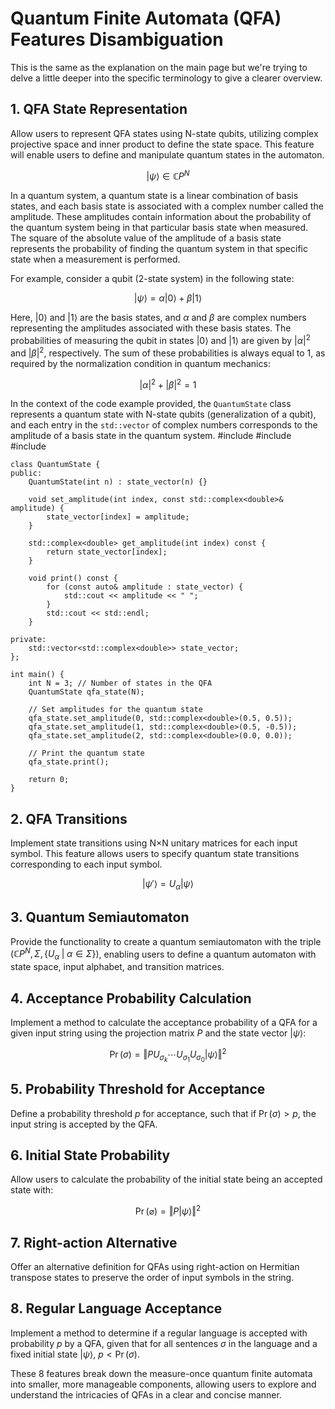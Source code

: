 # Quantum Finite Automata (QFA) Features Disambiguation

This is the same as the explanation on the main page but we're trying to delve a little deeper into the specific terminology to give a clearer overview.

## 1. QFA State Representation
Allow users to represent QFA states using N-state qubits, utilizing complex projective space and inner product to define the state space. This feature will enable users to define and manipulate quantum states in the automaton.

$$
|\psi\rangle \in \mathbb{C}P^N
$$

In a quantum system, a quantum state is a linear combination of basis states, and each basis state is associated with a complex number called the amplitude. These amplitudes contain information about the probability of the quantum system being in that particular basis state when measured. The square of the absolute value of the amplitude of a basis state represents the probability of finding the quantum system in that specific state when a measurement is performed.

For example, consider a qubit (2-state system) in the following state:

$$
|\psi\rangle = \alpha|0\rangle + \beta|1\rangle
$$

Here, $|0\rangle$ and $|1\rangle$ are the basis states, and $\alpha$ and $\beta$ are complex numbers representing the amplitudes associated with these basis states. The probabilities of measuring the qubit in states $|0\rangle$ and $|1\rangle$ are given by $|\alpha|^2$ and $|\beta|^2$, respectively. The sum of these probabilities is always equal to 1, as required by the normalization condition in quantum mechanics:

$$
|\alpha|^2 + |\beta|^2 = 1
$$

In the context of the code example provided, the `QuantumState` class represents a quantum state with N-state qubits (generalization of a qubit), and each entry in the `std::vector` of complex numbers corresponds to the amplitude of a basis state in the quantum system.
    #include <iostream>
    #include <vector>
    #include <complex>

    class QuantumState {
    public:
        QuantumState(int n) : state_vector(n) {}

        void set_amplitude(int index, const std::complex<double>& amplitude) {
            state_vector[index] = amplitude;
        }

        std::complex<double> get_amplitude(int index) const {
            return state_vector[index];
        }

        void print() const {
            for (const auto& amplitude : state_vector) {
                std::cout << amplitude << " ";
            }
            std::cout << std::endl;
        }

    private:
        std::vector<std::complex<double>> state_vector;
    };

    int main() {
        int N = 3; // Number of states in the QFA
        QuantumState qfa_state(N);

        // Set amplitudes for the quantum state
        qfa_state.set_amplitude(0, std::complex<double>(0.5, 0.5));
        qfa_state.set_amplitude(1, std::complex<double>(0.5, -0.5));
        qfa_state.set_amplitude(2, std::complex<double>(0.0, 0.0));

        // Print the quantum state
        qfa_state.print();

        return 0;
    }

## 2. QFA Transitions
Implement state transitions using N×N unitary matrices for each input symbol. This feature allows users to specify quantum state transitions corresponding to each input symbol.

$$
|\psi'\rangle = U_\alpha |\psi\rangle
$$

## 3. Quantum Semiautomaton
Provide the functionality to create a quantum semiautomaton with the triple $(\mathbb{C}P^N, \Sigma, \{U_\alpha\;|\;\alpha\in\Sigma\})$, enabling users to define a quantum automaton with state space, input alphabet, and transition matrices.

## 4. Acceptance Probability Calculation
Implement a method to calculate the acceptance probability of a QFA for a given input string using the projection matrix $P$ and the state vector $|\psi\rangle$:

$$
\operatorname{Pr}(\sigma) = \Vert P U_{\sigma_k} \cdots U_{\sigma_1} U_{\sigma_0}|\psi\rangle\Vert^2
$$

## 5. Probability Threshold for Acceptance
Define a probability threshold $p$ for acceptance, such that if $\operatorname{Pr}(\sigma) > p$, the input string is accepted by the QFA.

## 6. Initial State Probability
Allow users to calculate the probability of the initial state being an accepted state with:

$$
\operatorname{Pr}(\varnothing)= \Vert P |\psi\rangle\Vert^2
$$

## 7. Right-action Alternative
Offer an alternative definition for QFAs using right-action on Hermitian transpose states to preserve the order of input symbols in the string.

## 8. Regular Language Acceptance
Implement a method to determine if a regular language is accepted with probability $p$ by a QFA, given that for all sentences $\sigma$ in the language and a fixed initial state $|\psi\rangle$, $p < \operatorname{Pr}(\sigma)$.

These 8 features break down the measure-once quantum finite automata into smaller, more manageable components, allowing users to explore and understand the intricacies of QFAs in a clear and concise manner.
